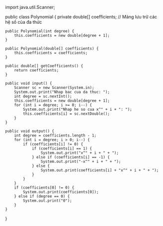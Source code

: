 import java.util.Scanner;

public class Polynomial {
    private double[] coefficients; // Mảng lưu trữ các hệ số của đa thức

    public Polynomial(int degree) {
        this.coefficients = new double[degree + 1];
    }

    public Polynomial(double[] coefficients) {
        this.coefficients = coefficients;
    }

    public double[] getCoefficients() {
        return coefficients;
    }

    public void input() {
        Scanner sc = new Scanner(System.in);
        System.out.print("Nhap bac cua da thuc: ");
        int degree = sc.nextInt();
        this.coefficients = new double[degree + 1];
        for (int i = degree; i >= 0; i--) {
            System.out.print("Nhap he so cua x^" + i + ": ");
            this.coefficients[i] = sc.nextDouble();
        }
    }

    public void output() {
        int degree = coefficients.length - 1;
        for (int i = degree; i > 0; i--) {
            if (coefficients[i] != 0) {
                if (coefficients[i] == 1) {
                    System.out.print("x^" + i + " + ");
                } else if (coefficients[i] == -1) {
                    System.out.print("-x^" + i + " + ");
                } else {
                    System.out.print(coefficients[i] + "x^" + i + " + ");
                }
            }
        }
        if (coefficients[0] != 0) {
            System.out.print(coefficients[0]);
        } else if (degree == 0) {
            System.out.print("0");
        }
    }
}
